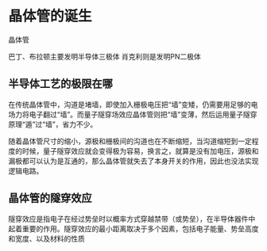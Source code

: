 # 晶体管的诞生

晶体管

巴丁、布拉顿主要发明半导体三极体
肖克利则是发明PN二极体

## 半导体工艺的极限在哪

在传统晶体管中，沟道是堵墙，即使加入栅极电压把“墙”变矮，仍需要用足够的电场力将电子翻过“墙”。而量子隧穿场效应晶体管则把“墙”变薄，然后运用量子隧穿原理“遁”过“墙”，省力不少。

随着晶体管尺寸的缩小，源极和栅极间的沟道也在不断缩短，当沟道缩短到一定程度的时候，量子隧穿效应就会变得极为容易，换言之，就算是没有加电压，源极和漏极都可以认为是互通的，那么晶体管就失去了本身开关的作用，因此也没法实现逻辑电路。

## 晶体管的隧穿效应

隧穿效应是指电子在经过势垒时以概率方式穿越禁带（或势垒），在半导体器件中起着重要的作用。隧穿效应的最小距离取决于多个因素，包括电子能量、势垒高度和宽度、以及材料的性质